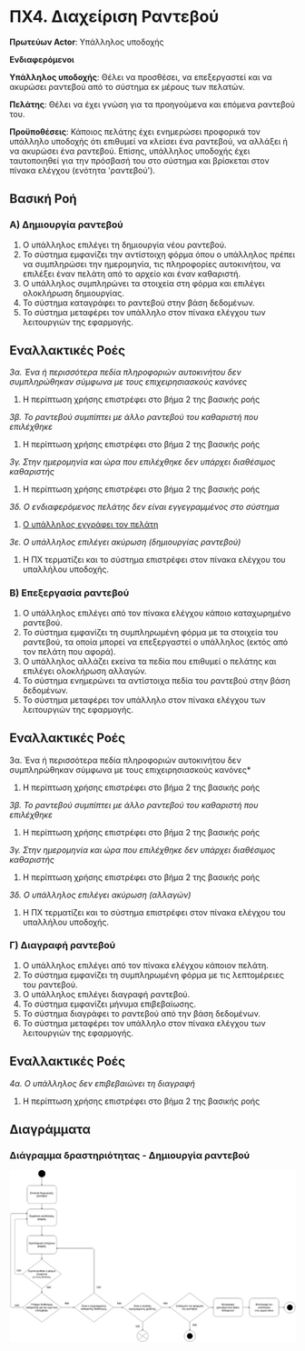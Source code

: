 # ΠΧ4. Διαχείριση Ραντεβού

**Πρωτεύων Actor**: Υπάλληλος υποδοχής

**Ενδιαφερόμενοι**

**Υπάλληλος υποδοχής**: Θέλει να προσθέσει, να επεξεργαστεί και να ακυρώσει ραντεβού από το σύστημα εκ μέρους των πελατών.

**Πελάτης**: Θέλει να έχει γνώση για τα προηγούμενα και επόμενα ραντεβού του.

**Προϋποθέσεις**: Κάποιος πελάτης έχει ενημερώσει προφορικά τον υπάλληλο υποδοχής ότι επιθυμεί να κλείσει ένα ραντεβού, να αλλάξει ή να ακυρώσει ένα ραντεβού. Επίσης, υπάλληλος υποδοχής έχει ταυτοποιηθεί για την πρόσβασή του στο σύστημα και βρίσκεται στον πίνακα ελέγχου  (ενότητα 'ραντεβού').

## Βασική Ροή

### Α) Δημιουργία ραντεβού
1. Ο υπάλληλος επιλέγει τη δημιουργία νέου ραντεβού.
2. Το σύστημα εμφανίζει την αντίστοιχη φόρμα όπου ο υπάλληλος πρέπει να συμπληρώσει την ημερομηνία, τις πληροφορίες αυτοκινήτου, να  επιλέξει έναν πελάτη από το αρχείο και έναν καθαριστή.
3. Ο υπάλληλος συμπληρώνει τα στοιχεία στη φόρμα και επιλέγει ολοκλήρωση δημιουργίας.
4. Το σύστημα καταγράφει το ραντεβού στην βάση δεδομένων.
5. Το σύστημα μεταφέρει τον υπάλληλο στον πίνακα ελέγχου των λειτουργιών της εφαρμογής.

## Εναλλακτικές Ροές

*3α. Ένα ή περισσότερα πεδία πληροφοριών αυτοκινήτου δεν συμπληρώθηκαν σύμφωνα με τους επιχειρησιασκούς κανόνες*
1. Η περίπτωση χρήσης επιστρέφει στο βήμα 2 της βασικής ροής

*3β. Το ραντεβού συμπίπτει με άλλο ραντεβού του καθαριστή που επιλέχθηκε*
1. Η περίπτωση χρήσης επιστρέφει στο βήμα 2 της βασικής ροής

*3γ. Στην ημερομηνία και ώρα που επιλέχθηκε δεν υπάρχει διαθέσιμος καθαριστής*
1. Η περίπτωση χρήσης επιστρέφει στο βήμα 2 της βασικής ροής

*3δ. Ο ενδιαφερόμενος πελάτης δεν είναι εγγεγραμμένος στο σύστημα*
1. [Ο υπάλληλος εγγράφει τον πελάτη](uc2-client-management.md#α-εγγραφή-πελάτη "Συμπερίληψη σεναρίου χρήσης [ΠΧ Διαχείριση Πελατών]/[Εγγραφή πελάτη]") 

*3ε. Ο υπάλληλος επιλέγει ακύρωση (δημιουργίας ραντεβού)*
1. Η ΠΧ τερματίζει και το σύστημα επιστρέφει στον πίνακα ελέγχου του υπαλλήλου υποδοχής.

### Β) Επεξεργασία ραντεβού
1. Ο υπάλληλος επιλέγει από τον πίνακα ελέγχου κάποιο καταχωρημένο ραντεβού.
2. Το σύστημα εμφανίζει τη συμπληρωμένη φόρμα με τα στοιχεία του ραντεβού, τα οποία μπορεί να επεξεργαστεί ο υπάλληλος (εκτός από τον πελάτη που αφορά).
3. Ο υπάλληλος αλλάζει εκείνα τα πεδία που επιθυμεί ο πελάτης και επιλέγει ολοκλήρωση αλλαγών.
4. Το σύστημα ενημερώνει τα αντίστοιχα πεδία του ραντεβού στην βάση δεδομένων.
5. Το σύστημα μεταφέρει τον υπάλληλο στον πίνακα ελέγχου των λειτουργιών της εφαρμογής.

## Εναλλακτικές Ροές

3α. Ένα ή περισσότερα πεδία πληροφοριών αυτοκινήτου δεν συμπληρώθηκαν σύμφωνα με τους επιχειρησιασκούς κανόνες*
1. Η περίπτωση χρήσης επιστρέφει στο βήμα 2 της βασικής ροής

*3β. Το ραντεβού συμπίπτει με άλλο ραντεβού του καθαριστή που επιλέχθηκε*
1. Η περίπτωση χρήσης επιστρέφει στο βήμα 2 της βασικής ροής

*3γ. Στην ημερομηνία και ώρα που επιλέχθηκε δεν υπάρχει διαθέσιμος καθαριστής*
1. Η περίπτωση χρήσης επιστρέφει στο βήμα 2 της βασικής ροής

*3δ. Ο υπάλληλος επιλέγει ακύρωση (αλλαγών)*
1. Η ΠΧ τερματίζει και το σύστημα επιστρέφει στον πίνακα ελέγχου του υπαλλήλου υποδοχής.

### Γ) Διαγραφή ραντεβού
1. Ο υπάλληλος επιλέγει από τον πίνακα ελέγχου κάποιον πελάτη.
2. Το σύστημα εμφανίζει τη συμπληρωμένη φόρμα με τις λεπτομέρειες του ραντεβού.
3. Ο υπάλληλος επιλέγει διαγραφή ραντεβού.
4. Το σύστημα εμφανίζει μήνυμα επιβεβαίωσης.
5. Το σύστημα διαγράφει το ραντεβού από την βάση δεδομένων.
6. Το σύστημα μεταφέρει τον υπάλληλο στον πίνακα ελέγχου των λειτουργιών της εφαρμογής.

## Εναλλακτικές Ροές

*4α. Ο υπάλληλος δεν επιβεβαιώνει τη διαγραφή*
1. Η περίπτωση χρήσης επιστρέφει στο βήμα 2 της βασικής ροής

## Διαγράμματα

### Διάγραμμα δραστηριότητας - Δημιουργία ραντεβού
![Διάγραμμα δραστηριότητας - Δημιουργία ραντεβού](diagrams/activity-schedule-appointment.png)
